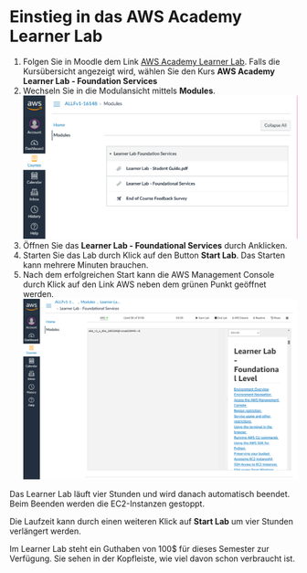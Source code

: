 # Einstieg in das AWS Academy Learner Lab

1. Folgen Sie in Moodle dem Link [AWS Academy Learner Lab](https://awsacademy.instructure.com/). Falls die Kursübersicht angezeigt wird, wählen Sie den Kurs **AWS Academy Learner Lab - Foundation Services**
1. Wechseln Sie in die Modulansicht mittels **Modules**. ![](media/learner-lab-1.png)
1. Öffnen Sie das **Learner Lab - Foundational Services** durch Anklicken.
1. Starten Sie das Lab durch Klick auf den Button **Start Lab**. Das Starten kann mehrere Minuten brauchen.
1. Nach dem erfolgreichen Start kann die AWS Management Console durch Klick auf den Link AWS neben dem grünen Punkt geöffnet werden. ![](media/learner-lab-2.png)

Das Learner Lab läuft vier Stunden und wird danach automatisch beendet. Beim Beenden werden die EC2-Instanzen gestoppt.

Die Laufzeit kann durch einen weiteren Klick auf **Start Lab** um vier Stunden verlängert werden.

Im Learner Lab steht ein Guthaben von 100$ für dieses Semester zur Verfügung. Sie sehen in der Kopfleiste, wie viel davon schon verbraucht ist.
